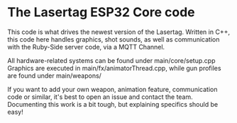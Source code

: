 # The Lasertag ESP32 Core code

This code is what drives the newest version of the Lasertag.
Written in C++, this code here handles graphics, shot sounds, as well as communication with the Ruby-Side server code, via a MQTT Channel.

All hardware-related systems can be found under main/core/setup.cpp
Graphics are executed in main/fx/animatorThread.cpp, while gun profiles are found under main/weapons/

If you want to add your own weapon, animation feature, communication code or similar, it's best to open an issue and contact the team.
Documenting this work is a bit tough, but explaining specifics should be easy!
